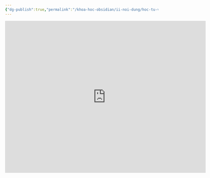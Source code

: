 ```yaml
---
{"dg-publish":true,"permalink":"/khoa-hoc-obsidian/ii-noi-dung/hoc-tu-vung-bang-space-repetition/","noteIcon":"3"}
---
```


<iframe width="660" height="500" src="https://www.youtube.com/embed/aBh1oNtRsBE" title="YouTube video player" frameborder="0" allow="accelerometer; autoplay; clipboard-write; encrypted-media; gyroscope; picture-in-picture; web-share" allowfullscreen></iframe>